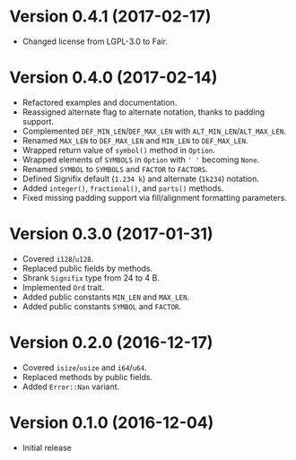 # Version 0.4.1 (2017-02-17)

* Changed license from LGPL-3.0 to Fair.

# Version 0.4.0 (2017-02-14)

* Refactored examples and documentation.
* Reassigned alternate flag to alternate notation, thanks to padding support.
* Complemented `DEF_MIN_LEN`/`DEF_MAX_LEN` with `ALT_MIN_LEN`/`ALT_MAX_LEN`.
* Renamed `MAX_LEN` to `DEF_MAX_LEN` and `MIN_LEN` to `DEF_MAX_LEN`.
* Wrapped return value of `symbol()` method in `Option`.
* Wrapped elements of `SYMBOLS` in `Option` with `' '` becoming `None`.
* Renamed `SYMBOL` to `SYMBOLS` and `FACTOR` to `FACTORS`.
* Defined Signifix default (`1.234 k`) and alternate (`1k234`) notation.
* Added `integer()`, `fractional()`, and `parts()` methods.
* Fixed missing padding support via fill/alignment formatting parameters.

# Version 0.3.0 (2017-01-31)

* Covered `i128`/`u128`.
* Replaced public fields by methods.
* Shrank `Signifix` type from 24 to 4 B.
* Implemented `Ord` trait.
* Added public constants `MIN_LEN` and `MAX_LEN`.
* Added public constants `SYMBOL` and `FACTOR`.

# Version 0.2.0 (2016-12-17)

* Covered `isize`/`usize` and `i64`/`u64`.
* Replaced methods by public fields.
* Added `Error::Nan` variant.

# Version 0.1.0 (2016-12-04)

* Initial release
